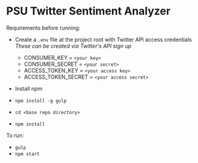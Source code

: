 # PSU Twitter Sentiment Analyzer

Requirements before running:
* Create a `.env` file at the project root with Twitter API access credentials  
  *These can be created via Twitter's API sign up*
  * CONSUMER_KEY = `<your key>`
  * CONSUMER_SECRET = `<your secret>`
  * ACCESS_TOKEN_KEY = `<your access key>`
  * ACCESS_TOKEN_SECRET = `<your access secret>`
  
* Install npm
* `npm install -g gulp`
* `cd <base repo directory>`
* `npm install`


To run:
- `gulp`
- `npm start`

